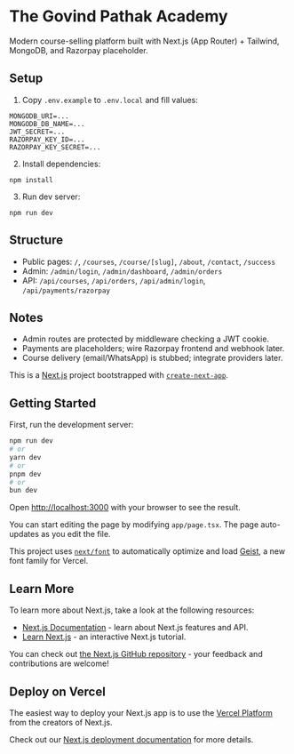 # The Govind Pathak Academy

Modern course-selling platform built with Next.js (App Router) + Tailwind, MongoDB, and Razorpay placeholder.

## Setup

1. Copy `.env.example` to `.env.local` and fill values:

```
MONGODB_URI=...
MONGODB_DB_NAME=...
JWT_SECRET=...
RAZORPAY_KEY_ID=...
RAZORPAY_KEY_SECRET=...
```

2. Install dependencies:

```
npm install
```

3. Run dev server:

```
npm run dev
```

## Structure

- Public pages: `/`, `/courses`, `/course/[slug]`, `/about`, `/contact`, `/success`
- Admin: `/admin/login`, `/admin/dashboard`, `/admin/orders`
- API: `/api/courses`, `/api/orders`, `/api/admin/login`, `/api/payments/razorpay`

## Notes

- Admin routes are protected by middleware checking a JWT cookie.
- Payments are placeholders; wire Razorpay frontend and webhook later.
- Course delivery (email/WhatsApp) is stubbed; integrate providers later.

This is a [Next.js](https://nextjs.org) project bootstrapped with [`create-next-app`](https://nextjs.org/docs/app/api-reference/cli/create-next-app).

## Getting Started

First, run the development server:

```bash
npm run dev
# or
yarn dev
# or
pnpm dev
# or
bun dev
```

Open [http://localhost:3000](http://localhost:3000) with your browser to see the result.

You can start editing the page by modifying `app/page.tsx`. The page auto-updates as you edit the file.

This project uses [`next/font`](https://nextjs.org/docs/app/building-your-application/optimizing/fonts) to automatically optimize and load [Geist](https://vercel.com/font), a new font family for Vercel.

## Learn More

To learn more about Next.js, take a look at the following resources:

- [Next.js Documentation](https://nextjs.org/docs) - learn about Next.js features and API.
- [Learn Next.js](https://nextjs.org/learn) - an interactive Next.js tutorial.

You can check out [the Next.js GitHub repository](https://github.com/vercel/next.js) - your feedback and contributions are welcome!

## Deploy on Vercel

The easiest way to deploy your Next.js app is to use the [Vercel Platform](https://vercel.com/new?utm_medium=default-template&filter=next.js&utm_source=create-next-app&utm_campaign=create-next-app-readme) from the creators of Next.js.

Check out our [Next.js deployment documentation](https://nextjs.org/docs/app/building-your-application/deploying) for more details.
